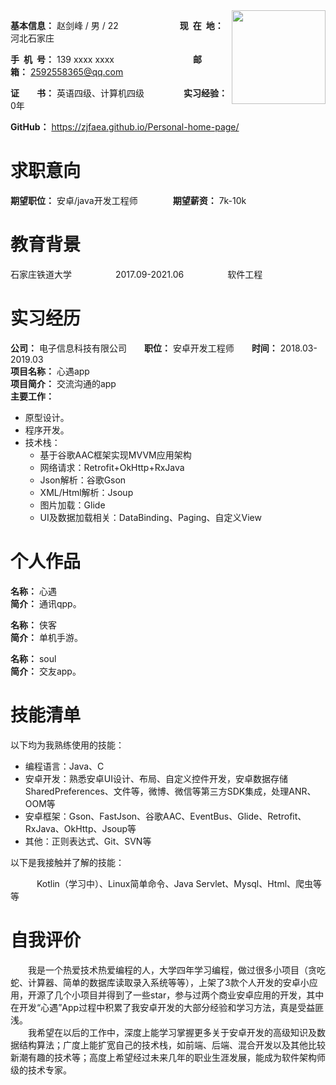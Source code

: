 

<div style="float:right">
    <img src="https://ss0.bdstatic.com/70cFuHSh_Q1YnxGkpoWK1HF6hhy/it/u=2093347134,1916204674&fm=15&gp=0.jpg" width="150">
</div>

**基本信息：** 赵剑峰 / 男 / 22&emsp;&emsp;&emsp;&emsp;&emsp;&emsp;&emsp;**现&ensp;在&ensp;地：** 河北石家庄

**手&ensp;机&ensp;号：** 139 xxxx xxxx&emsp;&emsp;&emsp;&emsp;&emsp;&emsp;&emsp;&emsp;&emsp;**邮&emsp;&emsp;箱：** 2592558365@qq.com

**证&emsp;&emsp;书：** 英语四级、计算机四级&emsp;&emsp;&emsp;&emsp;&ensp;**实习经验：** 0年

**GitHub：** https://zjfaea.github.io/Personal-home-page/

<h1>求职意向</h1>

**期望职位：** 安卓/java开发工程师&emsp;&emsp;&emsp;&emsp;**期望薪资：** 7k-10k

<h1>教育背景</h1>

石家庄铁道大学&emsp;&emsp;&emsp;&emsp;&emsp;2017.09-2021.06&emsp;&emsp;&emsp;&emsp;&emsp;软件工程

<h1>实习经历</h1>

**公司：** 电子信息科技有限公司&emsp;&emsp;**职位：** 安卓开发工程师&emsp;&emsp;**时间：** 2018.03-2019.03
<br/>
**项目名称：** 心遇app
<br/>
**项目简介：** 交流沟通的app
<br/>
**主要工作：**
 - 原型设计。
 - 程序开发。
 - 技术栈：
   - 基于谷歌AAC框架实现MVVM应用架构
   - 网络请求：Retrofit+OkHttp+RxJava
   - Json解析：谷歌Gson
   - XML/Html解析：Jsoup
   - 图片加载：Glide
   - UI及数据加载相关：DataBinding、Paging、自定义View

<h1>个人作品</h1>

**名称：** 心遇&emsp;&emsp;
<br/>
**简介：** 通讯qpp。

**名称：** 侠客 
<br/>
**简介：** 单机手游。

**名称：** soul
<br/>
**简介：** 交友app。

<h1>技能清单</h1>

以下均为我熟练使用的技能：

- 编程语言：Java、C
- 安卓开发：熟悉安卓UI设计、布局、自定义控件开发，安卓数据存储SharedPreferences、文件等，微博、微信等第三方SDK集成，处理ANR、OOM等
- 安卓框架：Gson、FastJson、谷歌AAC、EventBus、Glide、Retrofit、RxJava、OkHttp、Jsoup等
- 其他：正则表达式、Git、SVN等

以下是我接触并了解的技能：

&emsp;&emsp;&emsp;Kotlin（学习中）、Linux简单命令、Java Servlet、Mysql、Html、爬虫等等

<h1>自我评价</h1>

&emsp;&emsp;我是一个热爱技术热爱编程的人，大学四年学习编程，做过很多小项目（贪吃蛇、计算器、简单的数据库读取录入系统等等），上架了3款个人开发的安卓小应用，开源了几个小项目并得到了一些star，参与过两个商业安卓应用的开发，其中在开发“心遇”App过程中积累了我安卓开发的大部分经验和学习方法，真是受益匪浅。
<br/>
&emsp;&emsp;我希望在以后的工作中，深度上能学习掌握更多关于安卓开发的高级知识及数据结构算法；广度上能扩宽自己的技术栈，如前端、后端、混合开发以及其他比较新潮有趣的技术等；高度上希望经过未来几年的职业生涯发展，能成为软件架构师级的技术专家。
